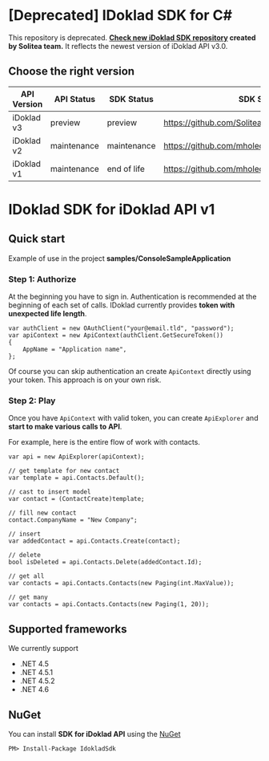 <a href="https://www.nuget.org/packages/IdokladSdk"><img src="https://img.shields.io/nuget/dt/IdokladSdk" alt=""></a>

# [Deprecated] IDoklad SDK for C#
<div>
This repository is deprecated. <b><a href="https://github.com/Solitea/IdokladSdk">Check new iDoklad SDK repository</a> created by Solitea team.</b> It reflects the newest version of iDoklad API v3.0.
</div>

## Choose the right version

| API Version | API Status  | SDK Status  | SDK Source                                       | NuGet Version |
|-------------|-------------|-------------|--------------------------------------------------|---------------|
| iDoklad v3  | preview     | preview     | https://github.com/Solitea/IdokladSdk            | v3.x.x        |
| iDoklad v2  | maintenance | maintenance | https://github.com/mholec/IDokladSdk             | v2.x.x        |
| iDoklad v1  | maintenance | end of life | https://github.com/mholec/IDokladSdk/tree/SDK_V1 | v1.x.x        |



# IDoklad SDK for iDoklad API v1

## Quick start

Example of use in the project **samples/ConsoleSampleApplication**

### Step 1: Authorize
At the beginning you have to sign in. Authentication is recommended at the beginning of each set of calls. IDoklad currently provides **token with unexpected life length**.

	var authClient = new OAuthClient("your@email.tld", "password");
	var apiContext = new ApiContext(authClient.GetSecureToken())
	{
	    AppName = "Application name",
	};

Of course you can skip authentication an create `ApiContext` directly using your token. This approach is on your own risk.

### Step 2: Play

Once you have `ApiContext` with valid token, you can create `ApiExplorer` and **start to make various calls to API**.


For example, here is the entire flow of work with contacts.

    var api = new ApiExplorer(apiContext);

    // get template for new contact
    var template = api.Contacts.Default();

    // cast to insert model
    var contact = (ContactCreate)template;

    // fill new contact
    contact.CompanyName = "New Company";

    // insert
    var addedContact = api.Contacts.Create(contact);

    // delete
    bool isDeleted = api.Contacts.Delete(addedContact.Id);

	// get all
	var contacts = api.Contacts.Contacts(new Paging(int.MaxValue));

	// get many
	var contacts = api.Contacts.Contacts(new Paging(1, 20));

## Supported frameworks

We currently support
- .NET 4.5
- .NET 4.5.1
- .NET 4.5.2
- .NET 4.6

## NuGet
You can install **SDK for iDoklad API** using the [NuGet](https://www.nuget.org)

	PM> Install-Package IdokladSdk
